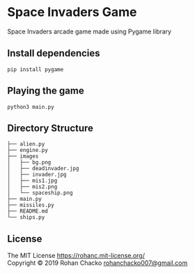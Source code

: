 # Space Invaders Game
Space Invaders arcade game made using Pygame library

## Install dependencies
` pip install pygame `

## Playing the game
` python3 main.py `

## Directory Structure

```
├── alien.py
├── engine.py
├── images
│   ├── bg.png
│   ├── deadinvader.jpg
│   ├── invader.jpg
│   ├── mis1.jpg
│   ├── mis2.png
│   └── spaceship.png
├── main.py
├── missiles.py
├── README.md
└── ships.py
```
## License
The MIT License https://rohanc.mit-license.org/  
Copyright &copy; 2019 Rohan Chacko <rohanchacko007@gmail.com>
